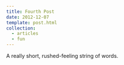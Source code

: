 ```yaml
---
title: Fourth Post
date: 2012-12-07
template: post.html
collection: 
  - articles
  - fun
---
```


A really short, rushed-feeling string of words.
